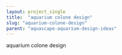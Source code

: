```yaml
---
layout: project_single
title:  "aquarium colone design"
slug: "aquarium-colone-design"
parent: "aquascape-aquarium-design-ideas"
---
```

aquarium colone design